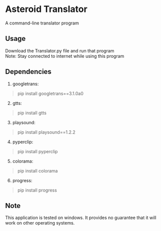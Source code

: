 # Asteroid Translator

A command-line translator program

## Usage
Download the Translator.py file and run that program <br/>
Note: Stay connected to internet while using this program

## Dependencies

1) googletrans:
> pip install googletrans==3.1.0a0
2) gtts:
> pip install gtts
3) playsound:
> pip install playsound==1.2.2
4) pyperclip:
> pip install pyperclip
5) colorama:
> pip install colorama
6) progress:
> pip install progress

## Note
This application is tested on windows. It provides no guarantee that it will work on other operating systems.